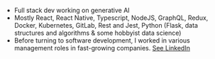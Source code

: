 - Full stack dev working on generative AI
- Mostly React, React Native, Typescript, NodeJS, GraphQL, Redux, Docker, Kubernetes, GitLab, Rest and Jest, Python (Flask, data structures and algorithms & some hobbyist data science)
- Before turning to software development, I worked in various management roles in fast-growing companies. [See LinkedIn](https://www.linkedin.com/in/alpopanula/)
